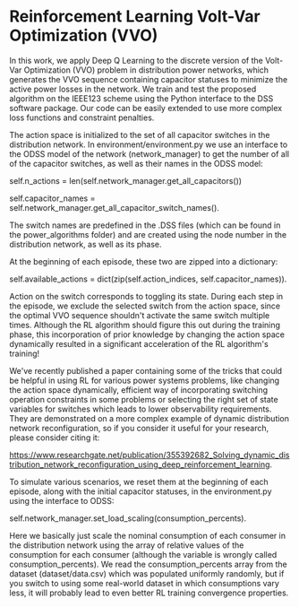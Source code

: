 # Reinforcement Learning Volt-Var Optimization (VVO)

In this work, we apply Deep Q Learning to the discrete version of the Volt-Var Optimization (VVO) problem in distribution power networks, which generates the VVO sequence containing capacitor statuses to minimize the active power losses in the network. We train and test the proposed algorithm on the IEEE123 scheme using the Python interface to the DSS software package. Our code can be easily extended to use more complex loss functions and constraint penalties.

The action space is initialized to the set of all capacitor switches in the distribution network. In environment/environment.py we use an interface to the ODSS model of the network (network_manager) to get the number of all of the capacitor switches, as well as their names in the ODSS model:

self.n_actions = len(self.network_manager.get_all_capacitors())

self.capacitor_names = self.network_manager.get_all_capacitor_switch_names().

The switch names are predefined in the .DSS files (which can be found in the power_algorithms folder) and are created using the node number in the distribution network, as well as its phase.

At the beginning of each episode, these two are zipped into a dictionary:

self.available_actions = dict(zip(self.action_indices, self.capacitor_names)). 

Action on the switch corresponds to toggling its state. During each step in the episode, we exclude the selected switch from the action space, since the optimal VVO sequence shouldn't activate the same switch multiple times. Although the RL algorithm should figure this out during the training phase, this incorporation of prior knowledge by changing the action space dynamically resulted in a significant acceleration of the RL algorithm's training!

We've recently published a paper containing some of the tricks that could be helpful in using RL for various power systems problems, like changing the action space dynamically, efficient way of incorporating switching operation constraints in some problems or selecting the right set of state variables for switches which leads to lower observability requirements. They are demonstrated on a more complex example of dynamic distribution network reconfiguration, so if you consider it useful for your research, please consider citing it: 

https://www.researchgate.net/publication/355392682_Solving_dynamic_distribution_network_reconfiguration_using_deep_reinforcement_learning.

To simulate various scenarios, we reset them at the beginning of each episode, along with the initial capacitor statuses, in the environment.py using the interface to ODSS:

self.network_manager.set_load_scaling(consumption_percents).

Here we basically just scale the nominal consumption of each consumer in the distribution network using the array of relative values of the consumption for each consumer (although the variable is wrongly called consumption_percents). We read the consumption_percents array from the dataset (dataset/data.csv) which was populated uniformly randomly, but if you switch to using some real-world dataset in which consumptions vary less, it will probably lead to even better RL training convergence properties.

